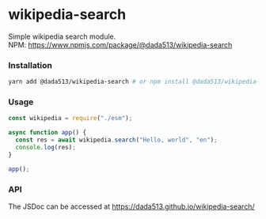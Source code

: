# wikipedia-search

Simple wikipedia search module.  
NPM: https://www.npmjs.com/package/@dada513/wikipedia-search

### Installation

```bash
yarn add @dada513/wikipedia-search # or npm install @dada513/wikipedia-search
```

### Usage

```js
const wikipedia = require("./esm");

async function app() {
  const res = await wikipedia.search("Hello, world", "en");
  console.log(res);
}

app();
```

### API

The JSDoc can be accessed at https://dada513.github.io/wikipedia-search/
